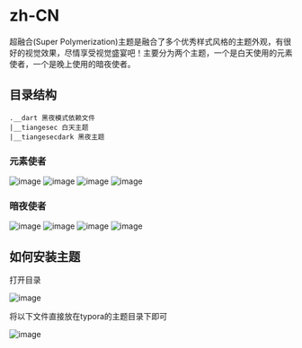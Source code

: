 # zh-CN

超融合(Super Polymerization)主题是融合了多个优秀样式风格的主题外观，有很好的视觉效果，尽情享受视觉盛宴吧！主要分为两个主题，一个是白天使用的元素使者，一个是晚上使用的暗夜使者。

## 目录结构
```
.__dart 黑夜模式依赖文件
|__tiangesec 白天主题
|__tiangesecdark 黑夜主题
```



### 元素使者
![image](https://github.com/user-attachments/assets/42a61906-6802-4500-984f-fb39e039787c)
![image](https://github.com/user-attachments/assets/e6127a96-3e52-4faa-9764-f6ee4eee0519)
![image](https://github.com/user-attachments/assets/c0707904-e022-456f-ab71-c874d4701d07)
![image](https://github.com/user-attachments/assets/5e274c2e-63d9-48a3-a1b0-bb9bc322271a)


### 暗夜使者
![image](https://github.com/user-attachments/assets/5111a079-29ee-4f74-a090-4071b59ea51a)
![image](https://github.com/user-attachments/assets/34f94a05-a680-4187-9bcd-7d6b4caa2df4)
![image](https://github.com/user-attachments/assets/248fc9d8-ed6a-4a9a-95a0-99fa55eaec59)
![image](https://github.com/user-attachments/assets/3edfa179-0955-4c26-8ef3-11279cf86a3c)



## 如何安装主题

打开目录

![image](https://github.com/user-attachments/assets/a03a8a2f-eefc-43d2-b86e-292f829c7b2b)

将以下文件直接放在typora的主题目录下即可

![image](https://github.com/user-attachments/assets/580b412e-d834-414e-8db0-7e2fd9910280)
